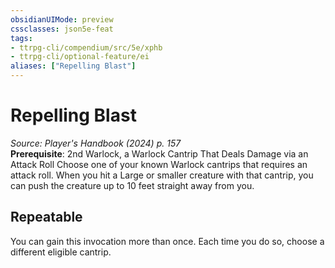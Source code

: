 ```yaml
---
obsidianUIMode: preview
cssclasses: json5e-feat
tags:
- ttrpg-cli/compendium/src/5e/xphb
- ttrpg-cli/optional-feature/ei
aliases: ["Repelling Blast"]
---
```

# Repelling Blast
*Source: Player's Handbook (2024) p. 157*  
**Prerequisite**: 2nd Warlock, a Warlock Cantrip That Deals Damage via an Attack Roll
Choose one of your known Warlock cantrips that requires an attack roll. When you hit a Large or smaller creature with that cantrip, you can push the creature up to 10 feet straight away from you.

## Repeatable

You can gain this invocation more than once. Each time you do so, choose a different eligible cantrip.